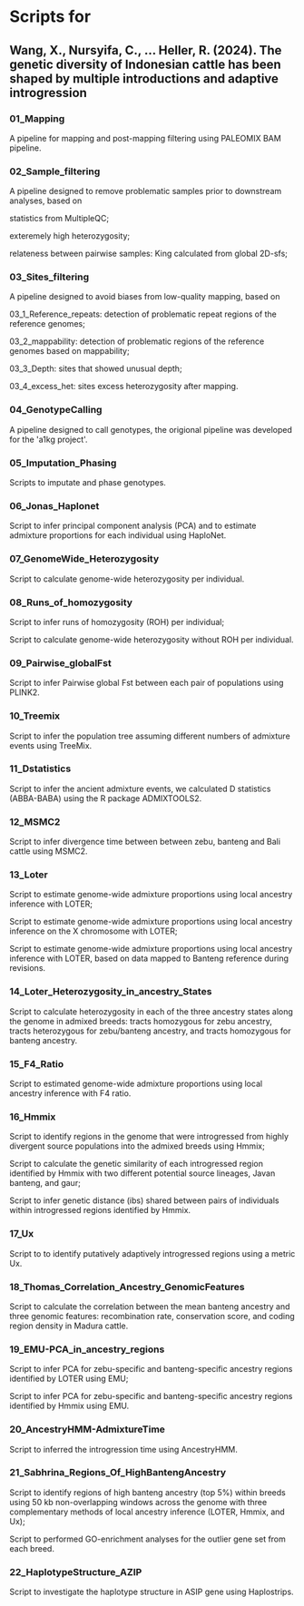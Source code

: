 # Scripts for
## Wang, X., Nursyifa, C., ... Heller, R. (2024). The genetic diversity of Indonesian cattle has been shaped by multiple introductions and adaptive introgression

### 01_Mapping
A pipeline for mapping and post-mapping filtering using PALEOMIX BAM pipeline.

### 02_Sample_filtering
A pipeline designed to remove problematic samples prior to downstream analyses, based on

statistics from MultipleQC;

exteremely high heterozygosity;

relateness between pairwise samples: King calculated from global 2D-sfs;

### 03_Sites_filtering
A pipeline designed to avoid biases from low-quality mapping, based on

03_1_Reference_repeats: detection of problematic repeat regions of the reference genomes;

03_2_mappability: detection of problematic regions of the reference genomes based on mappability;

03_3_Depth: sites that showed unusual depth;

03_4_excess_het: sites excess heterozygosity after mapping.

### 04_GenotypeCalling
A pipeline designed to call genotypes, the origional pipeline was developed for the 'a1kg project'.

### 05_Imputation_Phasing
Scripts to imputate and phase genotypes.

### 06_Jonas_Haplonet
Script to infer principal component analysis (PCA) and to estimate admixture proportions for each individual using HaploNet.

### 07_GenomeWide_Heterozygosity
Script to calculate genome-wide heterozygosity per individual.

### 08_Runs_of_homozygosity
Script to infer runs of homozygosity (ROH) per individual;

Script to calculate genome-wide heterozygosity without ROH per individual.

### 09_Pairwise_globalFst
Script to infer Pairwise global Fst between each pair of populations using PLINK2.

### 10_Treemix
Script to infer the population tree assuming different numbers of admixture events using TreeMix.

### 11_Dstatistics
Script to infer the ancient admixture events, we calculated D statistics (ABBA-BABA) using the R package ADMIXTOOLS2.

### 12_MSMC2
Script to infer divergence time between between zebu, banteng and Bali cattle using MSMC2.

### 13_Loter
Script to estimate genome-wide admixture proportions using local ancestry inference with LOTER;

Script to estimate genome-wide admixture proportions using local ancestry inference on the X chromosome with LOTER;

Script to estimate genome-wide admixture proportions using local ancestry inference with LOTER, based on data mapped to Banteng reference during revisions.

### 14_Loter_Heterozygosity_in_ancestry_States
Script to calculate heterozygosity in each of the three ancestry states along the genome in admixed breeds: tracts homozygous for zebu ancestry, tracts heterozygous for zebu/banteng ancestry, and tracts homozygous for banteng ancestry.

### 15_F4_Ratio
Script to estimated genome-wide admixture proportions using local ancestry inference with F4 ratio.

### 16_Hmmix
Script to identify regions in the genome that were introgressed from highly divergent source populations into the admixed breeds using Hmmix;

Script to calculate the genetic similarity of each introgressed region identified by Hmmix with two different potential source lineages, Javan banteng, and gaur;

Script to infer genetic distance (ibs) shared between pairs of individuals within introgressed regions identified by Hmmix.

### 17_Ux
Script to to identify putatively adaptively introgressed regions using a metric Ux.

### 18_Thomas_Correlation_Ancestry_GenomicFeatures
Script to calculate the correlation between the mean banteng ancestry and three genomic features: recombination rate, conservation score, and coding region density in Madura cattle.

### 19_EMU-PCA_in_ancestry_regions
Script to infer PCA for zebu-specific and banteng-specific ancestry regions identified by LOTER using EMU;

Script to infer PCA for zebu-specific and banteng-specific ancestry regions identified by Hmmix using EMU.

### 20_AncestryHMM-AdmixtureTime
Script to inferred the introgression time using AncestryHMM.

### 21_Sabhrina_Regions_Of_HighBantengAncestry
Script to identify regions of high banteng ancestry (top 5%) within breeds using 50 kb non-overlapping windows across the genome with three complementary methods of local ancestry inference (LOTER, Hmmix, and Ux);

Script to performed GO-enrichment analyses for the outlier gene set from each breed.

### 22_HaplotypeStructure_AZIP
Script to investigate the haplotype structure in ASIP gene using Haplostrips.
